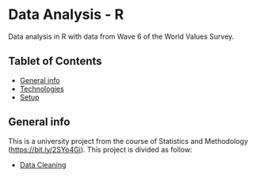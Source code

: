 # Data Analysis - R

Data analysis in R with data from Wave 6 of the World Values Survey.

## Tablet of Contents
* [General info](#general-info)
* [Technologies](#technologies)
* [Setup](#setup)

## General info
This is a university project from the course of Statistics and Methodology (https://bit.ly/2SYo4Gi). This project is divided as follow:

* [Data Cleaning](/code/Data_cleaning.R)
